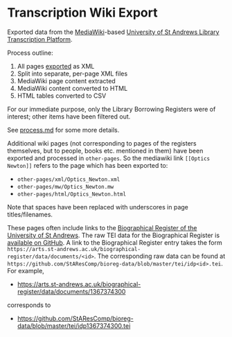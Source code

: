 # Transcription Wiki Export

Exported data from the [MediaWiki](https://www.mediawiki.org/wiki/MediaWiki)-based
[University of St Andrews Library Transcription Platform](https://arts.st-andrews.ac.uk/transcribe/index.php?title=Main_Page).

Process outline:
1. All pages [exported](https://www.mediawiki.org/wiki/Help:Export) as XML
2. Split into separate, per-page XML files
3. MediaWiki page content extracted
4. MediaWiki content converted to HTML
5. HTML tables converted to CSV

For our immediate purpose, only the Library Borrowing Registers were of interest; other items have been filtered out.

See [process.md](process.md) for some more details.

Additional wiki pages (not corresponding to pages of the registers themselves,
but to people, books etc. mentioned in them) have been exported and processed
in `other-pages`. So the mediawiki link `[[Optics Newton]]` refers to the page
which has been exported to:

- `other-pages/xml/Optics_Newton.xml`
- `other-pages/mw/Optics_Newton.mw`
- `other-pages/html/Optics_Newton.html`

Note that spaces have been replaced with underscores in page titles/filenames.

These pages often include links to the [Biographical Register of the University
of St Andrews](https://arts.st-andrews.ac.uk/biographical-register/). The raw
TEI data for the Biographical Register is [available on
GitHub](https://github.com/StAResComp/bioreg-data/). A link to the Biographical
Register entry takes the form
`https://arts.st-andrews.ac.uk/biographical-register/data/documents/<id>`. The
corresponding raw data can be found at
`https://github.com/StAResComp/bioreg-data/blob/master/tei/idp<id>.tei`. For
example,

- https://arts.st-andrews.ac.uk/biographical-register/data/documents/1367374300

corresponds to

- https://github.com/StAResComp/bioreg-data/blob/master/tei/idp1367374300.tei

